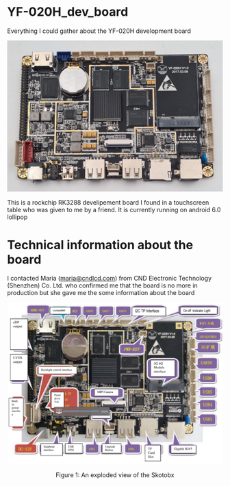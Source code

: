 # YF-020H_dev_board
Everything I could gather about the YF-020H development board

![alt banner](figures/YF-020H_dev_board.jpg)

This is a rockchip RK3288 develipement board I found in a touchscreen table who was given to me by a friend. 
It is currently running on android 6.0 lollipop

# Technical information about the board
I contacted Maria (maria@cndlcd.com) from CND Electronic Technology (Shenzhen) Co. Ltd. who confirmed me that the board is no more in production but she gave me the some information about the board

<p align="center">
  <img src="figures/YF-020H_board_front_side.png" width="1200px" />
</div>
<p align="center">Figure 1: An exploded view of the Skotobx</p>

